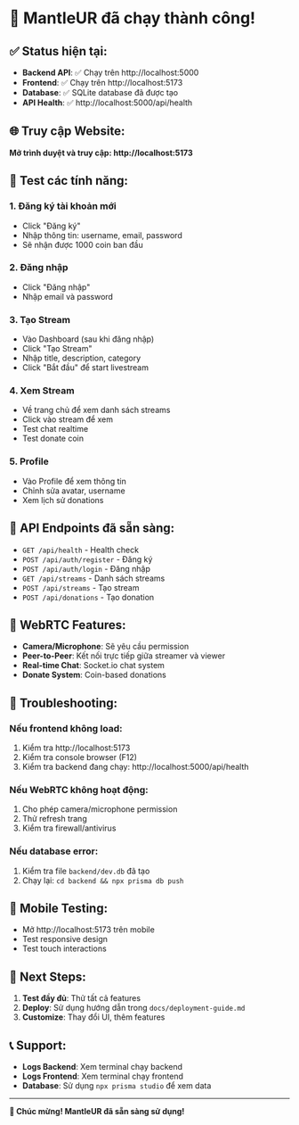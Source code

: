 # 🎉 MantleUR đã chạy thành công!

## ✅ Status hiện tại:

- **Backend API**: ✅ Chạy trên http://localhost:5000
- **Frontend**: ✅ Chạy trên http://localhost:5173  
- **Database**: ✅ SQLite database đã được tạo
- **API Health**: ✅ http://localhost:5000/api/health

## 🌐 Truy cập Website:

**Mở trình duyệt và truy cập: http://localhost:5173**

## 🧪 Test các tính năng:

### 1. Đăng ký tài khoản mới
- Click "Đăng ký" 
- Nhập thông tin: username, email, password
- Sẽ nhận được 1000 coin ban đầu

### 2. Đăng nhập
- Click "Đăng nhập"
- Nhập email và password

### 3. Tạo Stream
- Vào Dashboard (sau khi đăng nhập)
- Click "Tạo Stream"
- Nhập title, description, category
- Click "Bắt đầu" để start livestream

### 4. Xem Stream
- Về trang chủ để xem danh sách streams
- Click vào stream để xem
- Test chat realtime
- Test donate coin

### 5. Profile
- Vào Profile để xem thông tin
- Chỉnh sửa avatar, username
- Xem lịch sử donations

## 🔧 API Endpoints đã sẵn sàng:

- `GET /api/health` - Health check
- `POST /api/auth/register` - Đăng ký
- `POST /api/auth/login` - Đăng nhập
- `GET /api/streams` - Danh sách streams
- `POST /api/streams` - Tạo stream
- `POST /api/donations` - Tạo donation

## 🎯 WebRTC Features:

- **Camera/Microphone**: Sẽ yêu cầu permission
- **Peer-to-Peer**: Kết nối trực tiếp giữa streamer và viewer
- **Real-time Chat**: Socket.io chat system
- **Donate System**: Coin-based donations

## 🐛 Troubleshooting:

### Nếu frontend không load:
1. Kiểm tra http://localhost:5173
2. Kiểm tra console browser (F12)
3. Kiểm tra backend đang chạy: http://localhost:5000/api/health

### Nếu WebRTC không hoạt động:
1. Cho phép camera/microphone permission
2. Thử refresh trang
3. Kiểm tra firewall/antivirus

### Nếu database error:
1. Kiểm tra file `backend/dev.db` đã tạo
2. Chạy lại: `cd backend && npx prisma db push`

## 📱 Mobile Testing:

- Mở http://localhost:5173 trên mobile
- Test responsive design
- Test touch interactions

## 🚀 Next Steps:

1. **Test đầy đủ**: Thử tất cả features
2. **Deploy**: Sử dụng hướng dẫn trong `docs/deployment-guide.md`
3. **Customize**: Thay đổi UI, thêm features

## 📞 Support:

- **Logs Backend**: Xem terminal chạy backend
- **Logs Frontend**: Xem terminal chạy frontend  
- **Database**: Sử dụng `npx prisma studio` để xem data

---

**🎉 Chúc mừng! MantleUR đã sẵn sàng sử dụng!**




















